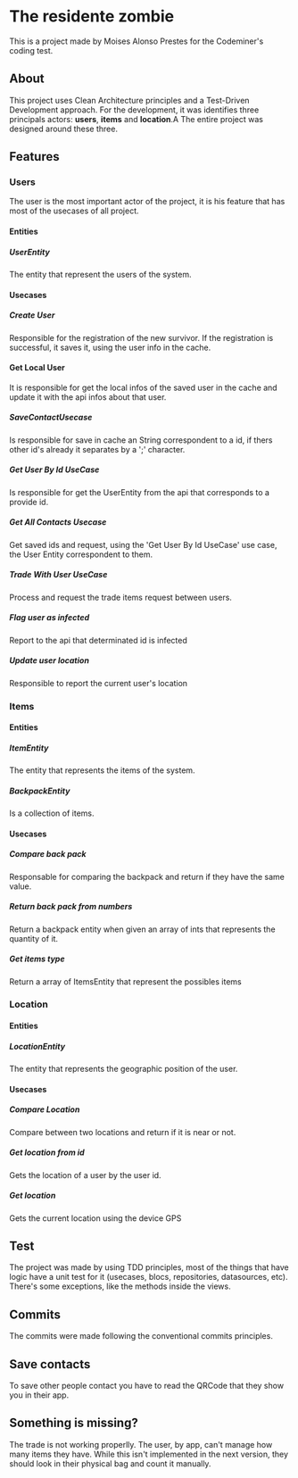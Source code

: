 # The residente zombie

This is a project made by Moises Alonso Prestes for the Codeminer's coding test.

## About
This project uses Clean Architecture principles and a Test-Driven Development approach.
For the development, it was identifies three principals actors: **users**, **items** and **location**.A
The entire project was designed around these three.

## Features

### Users

The user is the most important actor of the project, it is his feature that has most of the usecases of all project.

#### Entities

##### UserEntity

The entity that represent the users of the system.

#### Usecases

##### Create User
Responsible for the registration of the new survivor.
If the registration is successful, it saves it, using the user info in the cache.

#### Get Local User
It is responsible for get the local infos of the saved user in the cache and update it with the api infos about that user.

##### SaveContactUsecase 
Is responsible for save in cache an String correspondent to a id, if thers other id's already it separates by a ';' character.

##### Get User By Id UseCase 
Is responsible for get the UserEntity from the api that corresponds to a provide id.

##### Get All Contacts Usecase
Get saved ids and request, using the 'Get User By Id UseCase' use case, the User Entity correspondent to them.

##### Trade With User UseCase 
Process and request the trade items request between users.

##### Flag user as infected
Report to the api that determinated id is infected

##### Update user location
Responsible to report the current user's location 

### Items

#### Entities

##### ItemEntity

The entity that represents the items of the system.

##### BackpackEntity

Is a collection of items.

#### Usecases

##### Compare back pack

Responsable for comparing the backpack and return if they have the same value.

##### Return back pack from numbers

Return a backpack entity when given an array of ints that represents the quantity of it.

##### Get items type

Return a array of ItemsEntity that represent the possibles items

### Location

#### Entities

##### LocationEntity

The entity that represents the geographic position of the user.

#### Usecases

##### Compare Location

Compare between two locations and return if it is near or not.

##### Get location from id

Gets the location of a user by the user id.

##### Get location

Gets the current location using the device GPS

## Test

The project was made by using TDD principles, most of the things that have logic have a unit test for it (usecases, blocs, repositories, datasources, etc). There's some exceptions, like the methods inside the views.

## Commits

The commits were made following the conventional commits principles.

## Save contacts

To save other people contact you have to read the QRCode that they show you in their app.

## Something is missing?

The trade is not working properlly.
The user, by app, can't manage how many items they have. While this isn't implemented in the next version, they should look in their physical bag and count it manually.


